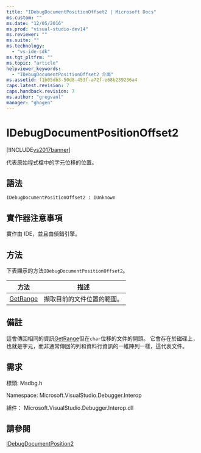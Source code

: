 ```yaml
---
title: "IDebugDocumentPositionOffset2 | Microsoft Docs"
ms.custom: ""
ms.date: "12/05/2016"
ms.prod: "visual-studio-dev14"
ms.reviewer: ""
ms.suite: ""
ms.technology: 
  - "vs-ide-sdk"
ms.tgt_pltfrm: ""
ms.topic: "article"
helpviewer_keywords: 
  - "IDebugDocumentPositionOffset2 介面"
ms.assetid: f1b05db3-50d8-453f-a72f-e68b239236a4
caps.latest.revision: 7
caps.handback.revision: 7
ms.author: "gregvanl"
manager: "ghogen"
---
```

# IDebugDocumentPositionOffset2
[!INCLUDE[vs2017banner](../../../code-quality/includes/vs2017banner.md)]

代表原始程式檔中的字元位移的位置。  
  
## 語法  
  
```  
IDebugDocumentPositionOffset2 : IUnknown  
```  
  
## 實作器注意事項  
 實作由 IDE，並且由偵錯引擎。  
  
## 方法  
 下表顯示的方法`IDebugDocumentPositionOffset2`。  
  
|方法|描述|  
|--------|--------|  
|[GetRange](../Topic/IDebugDocumentPositionOffset2::GetRange.md)|擷取目前的文件位置的範圍。|  
  
## 備註  
 這會傳回相同的資訊[GetRange](../../../extensibility/debugger/reference/idebugdocumentposition2-getrange.md)但在`char`位移的文件的開頭。  它會存在於磁碟上，也就是字元，而非通常傳回的列和資料行資訊的一維陣列一樣，這代表文件。  
  
## 需求  
 標頭: Msdbg.h  
  
 Namespace: Microsoft.VisualStudio.Debugger.Interop  
  
 組件： Microsoft.VisualStudio.Debugger.Interop.dll  
  
## 請參閱  
 [IDebugDocumentPosition2](../../../extensibility/debugger/reference/idebugdocumentposition2.md)